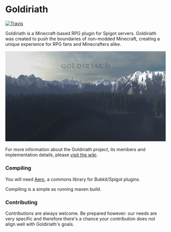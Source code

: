 # Goldiriath

[![Travis](https://img.shields.io/travis/Goldiriath/Goldiriath.svg)](https://travis-ci.org/Goldiriath/Goldiriath)

Goldiriath is a Minecraft-based RPG plugin for Spigot servers. Goldiriath was created to push the boundaries of non-modded Minecraft, creating a unique experience for RPG fans and Minecrafters alike.

![Goldiriath](doc/img/splash.jpg)

For more information about the Goldiriath project, its members and implementation details, please [visit the wiki](https://github.com/Goldiriath/Goldiriath/wiki).

### Compiling
You will need [Aero](https://github.com/Pravian/Aero), a commons library for Bukkit/Spigot plugins.

Compiling is a simple as running maven build.

### Contributing
Contributions are always welcome. Be prepared however: our needs are very specific and therefore there's a chance your contribution does not align well with Goldiriath's goals.
